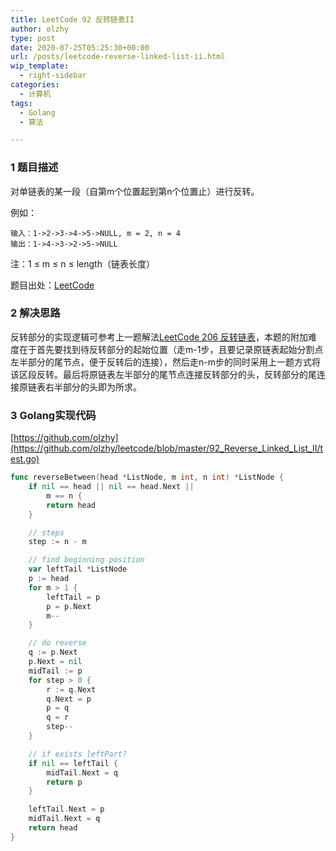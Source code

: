 ```yaml
---
title: LeetCode 92 反转链表II
author: olzhy
type: post
date: 2020-07-25T05:25:30+00:00
url: /posts/leetcode-reverse-linked-list-ii.html
wip_template:
  - right-sidebar
categories:
  - 计算机
tags:
  - Golang
  - 算法

---
```

### 1 题目描述
  
对单链表的某一段（自第m个位置起到第n个位置止）进行反转。

例如：
  
```
输入：1->2->3->4->5->NULL, m = 2, n = 4
输出：1->4->3->2->5->NULL
```

注：1 ≤ m ≤ n ≤ length（链表长度）

题目出处：[LeetCode](https://leetcode.com/problems/reverse-linked-list-ii/)

### 2 解决思路

反转部分的实现逻辑可参考上一题解法[LeetCode 206 反转链表](/posts/leetcode-reverse-linked-list.html)，本题的附加难度在于首先要找到待反转部分的起始位置（走m-1步，且要记录原链表起始分割点左半部分的尾节点，便于反转后的连接），然后走n-m步的同时采用上一题方式将该区段反转。最后将原链表左半部分的尾节点连接反转部分的头，反转部分的尾连接原链表右半部分的头即为所求。

### 3 Golang实现代码

[https://github.com/olzhy](https://github.com/olzhy/leetcode/blob/master/92_Reverse_Linked_List_II/test.go)

```go
func reverseBetween(head *ListNode, m int, n int) *ListNode {
	if nil == head || nil == head.Next ||
		m == n {
		return head
	}

	// steps
	step := n - m

	// find beginning position
	var leftTail *ListNode
	p := head
	for m > 1 {
		leftTail = p
		p = p.Next
		m--
	}

	// do reverse
	q := p.Next
	p.Next = nil
	midTail := p
	for step > 0 {
		r := q.Next
		q.Next = p
		p = q
		q = r
		step--
	}

	// if exists leftPart?
	if nil == leftTail {
		midTail.Next = q
		return p
	}

	leftTail.Next = p
	midTail.Next = q
	return head
}
```